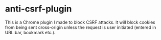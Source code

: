 # anti-csrf-plugin
This is a Chrome plugin I made to block CSRF attacks. It will block cookies from being sent cross-origin unless the request is user initiated (entered in URL bar, bookmark etc.).
